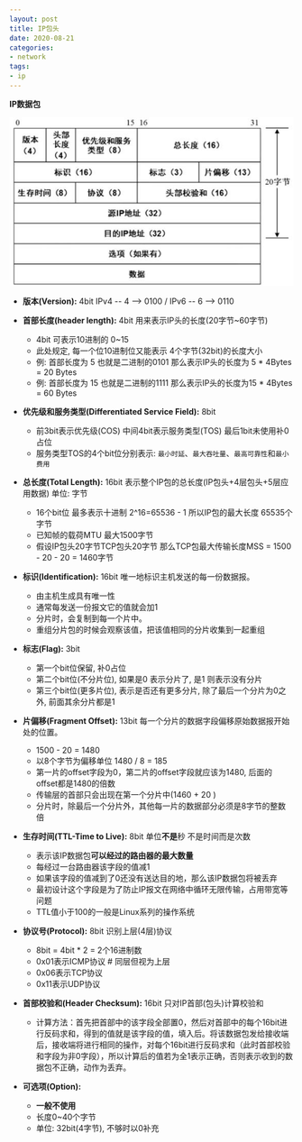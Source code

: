 ```yaml
---
layout: post
title: IP包头
date: 2020-08-21
categories:
- network
tags:
- ip
---
```

**IP数据包**

<img src="/assets/post_image/ippkg.jpg">

* **版本(Version):** 4bit   IPv4 -- 4 --> 0100  /   IPv6 -- 6 --> 0110

* **首部长度(header length):** 4bit   用来表示IP头的长度(20字节~60字节)

  * 4bit   可表示10进制的 0~15 
  * 此处规定, 每一个位10进制位又能表示 4个字节(32bit)的长度大小
  * 例:  首部长度为 5   也就是二进制的0101  那么表示IP头的长度为 5 * 4Bytes = 20 Bytes  
  * 例:  首部长度为 15 也就是二进制的1111  那么表示IP头的长度为15 * 4Bytes = 60 Bytes  

* **优先级和服务类型(Differentiated Service Field):** 8bit  

  * 前3bit表示优先级(COS)  中间4bit表示服务类型(TOS)  最后1bit未使用补0占位
  * 服务类型TOS的4个bit位分别表示: `最小时延`、`最大吞吐量`、`最高可靠性`和`最小费用`

* **总长度(Total Length):** 16bit  表示整个IP包的总长度(IP包头+4层包头+5层应用数据)   单位: 字节

  * 16个bit位 最多表示十进制 2^16=65536 - 1 所以IP包的最大长度 65535个字节
  * 已知帧的载荷MTU 最大1500字节 
  * 假设IP包头20字节TCP包头20字节  那么TCP包最大传输长度MSS = 1500 - 20 - 20 = 1460字节 

* **标识(Identification):** 16bit 唯一地标识主机发送的每一份数据报。

  * 由主机生成具有唯一性
  * 通常每发送一份报文它的值就会加1
  * 分片时，会复制到每一个片中。
  * 重组分片包的时候会观察该值，把该值相同的分片收集到一起重组

* **标志(Flag):** 3bit   

  * 第一个bit位保留, 补0占位 
  * 第二个bit位(不分片位), 如果是0 表示分片了, 是1 则表示没有分片
  * 第三个bit位(更多片位), 表示是否还有更多分片, 除了最后一个分片为0之外, 前面其余分片都是1

* **片偏移(Fragment Offset):** 13bit 每一个分片的数据字段偏移原始数据报开始处的位置。

  * 1500 - 20 = 1480
  * 以8个字节为偏移单位  1480 / 8 = 185
  * 第一片的offset字段为0，第二片的offset字段就应该为1480, 后面的offset都是1480的倍数
  * 传输层的首部只会出现在第一个分片中(1460 + 20 )
  * 分片时，除最后一个分片外，其他每一片的数据部分必须是8字节的整数倍

* **生存时间(TTL-Time to Live):** 8bit  单位**不是**秒   不是时间而是次数

  * 表示该IP数据包**可以经过的路由器的最大数量**
  * 每经过一台路由器该字段的值减1
  * 如果该字段的值减到了0还没有送达目的地，那么该IP数据包将被丢弃
  * 最初设计这个字段是为了防止IP报文在网络中循环无限传输，占用带宽等问题
  * TTL值小于100的一般是Linux系列的操作系统

* **协议号(Protocol):** 8bit   识别上层(4层)协议

  * 8bit = 4bit * 2  =  2个16进制数
  * 0x01表示ICMP协议     # 同层但视为上层 
  * 0x06表示TCP协议       
  * 0x11表示UDP协议

* **首部校验和(Header Checksum):** 16bit   只对IP首部(包头)计算校验和

  * 计算方法：首先把首部中的该字段全部置0，然后对首部中的每个16bit进行反码求和，得到的值就是该字段的值，填入后。将该数据包发给接收端后，接收端将进行相同的操作，对每个16bit进行反码求和（此时首部校验和字段为非0字段），所以计算后的值若为全1表示正确，否则表示收到的数据包不正确，动作为丢弃。 

* **可选项(Option):** 

  * **一般不使用**
  * 长度0~40个字节
  *  单位: 32bit(4字节),  不够时以0补充


